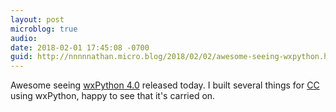 ```yaml
---
layout: post
microblog: true
audio: 
date: 2018-02-01 17:45:08 -0700
guid: http://nnnnnathan.micro.blog/2018/02/02/awesome-seeing-wxpython.html
---
```

Awesome seeing [wxPython 4.0](https://wxpython.org/news/wxpython-4.0.0-release/) released today. I built several things for [CC](http://creativecommons.org) using wxPython, happy to see that it's carried on.
